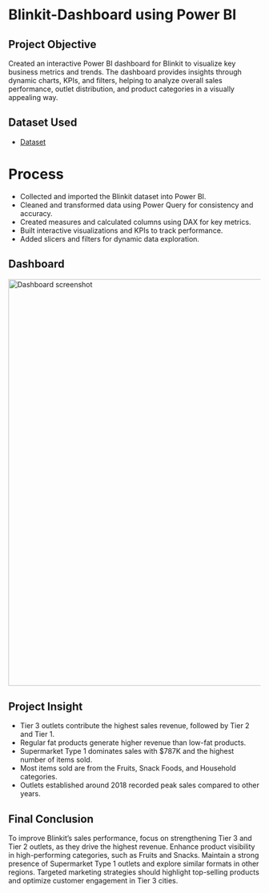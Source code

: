 # Blinkit-Dashboard using Power BI
## Project Objective
Created an interactive Power BI dashboard for Blinkit to visualize key business metrics and trends. The dashboard provides insights through dynamic charts, KPIs, and filters, helping to analyze overall sales performance, outlet distribution, and product categories in a visually appealing way.

## Dataset Used 
- <a href = "https://github.com/Siddharth-cyber6/Blinkit-Dashboard/blob/main/BlinkIT%20Grocery%20Data.xlsx">Dataset</a>

# Process 
- Collected and imported the Blinkit dataset into Power BI.
- Cleaned and transformed data using Power Query for consistency and accuracy.
- Created measures and calculated columns using DAX for key metrics.
- Built interactive visualizations and KPIs to track performance.
- Added slicers and filters for dynamic data exploration.

## Dashboard 
<img width="1440" height="813" alt="Dashboard screenshot" src="https://github.com/user-attachments/assets/df95fd67-ccf7-403b-a7f7-d8aee4a6b6e5" />

## Project Insight
- Tier 3 outlets contribute the highest sales revenue, followed by Tier 2 and Tier 1.
- Regular fat products generate higher revenue than low-fat products.
- Supermarket Type 1 dominates sales with $787K and the highest number of items sold.
- Most items sold are from the Fruits, Snack Foods, and Household categories.
- Outlets established around 2018 recorded peak sales compared to other years.

## Final Conclusion
To improve Blinkit’s sales performance, focus on strengthening Tier 3 and Tier 2 outlets, as they drive the highest revenue. Enhance product visibility in high-performing categories, such as Fruits and Snacks. Maintain a strong presence of Supermarket Type 1 outlets and explore similar formats in other regions. Targeted marketing strategies should highlight top-selling products and optimize customer engagement in Tier 3 cities.       
